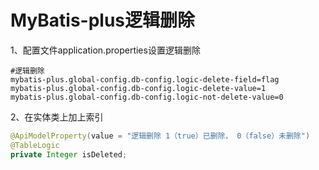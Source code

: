 # MyBatis-plus逻辑删除

1、配置文件application.properties设置逻辑删除

```properties
#逻辑删除
mybatis-plus.global-config.db-config.logic-delete-field=flag
mybatis-plus.global-config.db-config.logic-delete-value=1
mybatis-plus.global-config.db-config.logic-not-delete-value=0
```

2、在实体类上加上索引

```java
@ApiModelProperty(value = "逻辑删除 1（true）已删除， 0（false）未删除")
@TableLogic
private Integer isDeleted;
```

